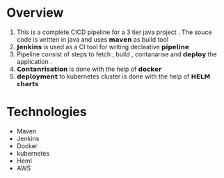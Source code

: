 # Overview
  1. This is a complete CICD pipeline for a 3 tier java project . The souce code is written in java and uses 𝗺𝗮𝘃𝗲𝗻 as build tool
  2. 𝗝𝗲𝗻𝗸𝗶𝗻𝘀 is used as a CI tool for writing declaative 𝗽𝗶𝗽𝗲𝗹𝗶𝗻𝗲
  3. Pipeline consist of steps to fetch , build , contanarise and 𝗱𝗲𝗽𝗹𝗼𝘆 the application .
  4. 𝗖𝗼𝗻𝘁𝗮𝗻𝗿𝗶𝘀𝗮𝘁𝗶𝗼𝗻 is done with the help of 𝗱𝗼𝗰𝗸𝗲𝗿
  5. 𝗱𝗲𝗽𝗹𝗼𝘆𝗺𝗲𝗻𝘁 to kubernetes cluster is done with the help of 𝗛𝗘𝗟𝗠 𝗰𝗵𝗮𝗿𝘁𝘀
     
  
# Technologies 
- Maven
- Jenkins
- Docker
- kubernetes
- Heml
- AWS

